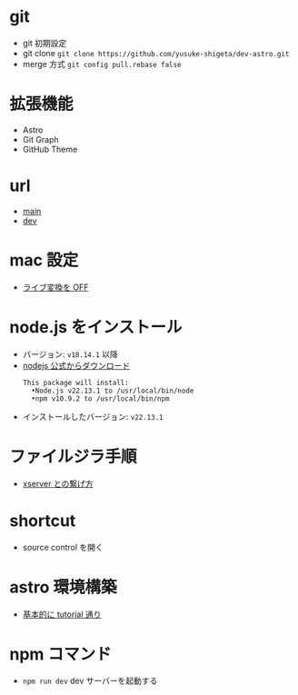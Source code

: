 # git

- git 初期設定
  <!-- yusuke.shigeta@MacBook dev-astro % git config --global user.email "x.shigeta.x@gmail.com" -->
  <!-- yusuke.shigeta@MacBook dev-astro %   git config --global user.name "yusuke-shigeta" -->
- git clone
  `git clone https://github.com/yusuke-shigeta/dev-astro.git`
- merge 方式
  `git config pull.rebase false`

# 拡張機能

- Astro
- Git Graph
- GitHub Theme

# url

- [main](https://yusuke-shigeta.com/)
- [dev](http://localhost:4321/)

# mac 設定

- [ライブ変換を OFF](https://easytouse.jp/2018/01/23/mac-liveconversion-off/)

# node.js をインストール

- バージョン: `v18.14.1` 以降
- [nodejs 公式からダウンロード](https://nodejs.org/ja)
  ```
  This package will install:
    •Node.js v22.13.1 to /usr/local/bin/node
    •npm v10.9.2 to /usr/local/bin/npm
  ```
- インストールしたバージョン: `v22.13.1`

# ファイルジラ手順

- [xserver との繋げ方](https://www.xserver.ne.jp/manual/man_ftp_filezilla_setting.php)

# shortcut

- source control を開く

# astro 環境構築

- [基本的に tutorial 通り](https://docs.astro.build/ja/tutorial/1-setup/1/)

# npm コマンド

- `npm run dev`
  dev サーバーを起動する
